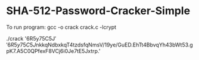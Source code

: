 # SHA-512-Password-Cracker-Simple
To run program: 
gcc -o crack crack.c -lcrypt



./crack '$6$R5y75C5J$' '$6$R5y75C5J$nkkqNdbxkqT4tzdsfqNmsV/19ye/GuED.EhTt4BbvqYh43bWt53.gpK7.A5C0QPfexF8VCj6i0Je7tE5Jxtrp.'
     
